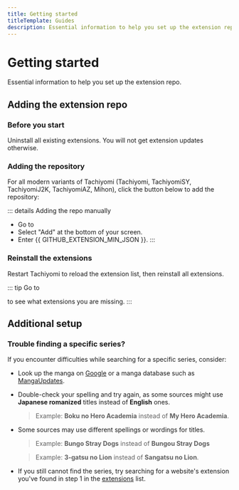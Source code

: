 ```yaml
---
title: Getting started
titleTemplate: Guides
description: Essential information to help you set up the extension repo.
---
```


<script setup lang="ts">
    import AddRepoButton from "../../.vitepress/theme/components/AddRepoButton.vue";
    import { GITHUB_EXTENSION_REPO, GITHUB_EXTENSION_MIN_JSON } from "../../.vitepress/config/constants";
</script>

# Getting started
Essential information to help you set up the extension repo.

## Adding the extension repo
### Before you start
Uninstall all existing extensions. You will not get extension updates otherwise.

### Adding the repository
For all modern variants of Tachiyomi (Tachiyomi, TachiyomiSY, TachiyomiJ2K, TachiyomiAZ, Mihon),
click the button below to add the repository:

<AddRepoButton />

::: details Adding the repo manually
- Go to <nav to="extension-repos">
- Select "Add" at the bottom of your screen.
- Enter <a :href="GITHUB_EXTENSION_MIN_JSON">{{ GITHUB_EXTENSION_MIN_JSON }}</a>.
:::

### Reinstall the extensions
Restart Tachiyomi to reload the extension list, then reinstall all extensions.

::: tip
Go to <nav to="migrate"> to see what extensions you are missing.
:::

## Additional setup
### Trouble finding a specific series?
If you encounter difficulties while searching for a specific series, consider:

- Look up the manga on [Google](https://google.com) or a manga database such as [MangaUpdates](https://www.mangaupdates.com/).

- Double-check your spelling and try again, as some sources might use **Japanese romanized** titles instead of **English** ones.
  > Example: **Boku no Hero Academia** instead of **My Hero Academia**.

- Some sources may use different spellings or wordings for titles.
  > Example: **Bungo Stray Dogs** instead of **Bungou Stray Dogs**

  > Example: **3-gatsu no Lion** instead of **Sangatsu no Lion**.

- If you still cannot find the series, try searching for a website's extension you've found in
step 1 in the [extensions](/extensions/) list.

